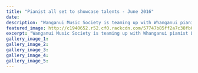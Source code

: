 ```yaml
---
title: "Pianist all set to showcase talents - June 2016"
date: 
description: "Wanganui Music Society is teaming up with Whanganui pianist Liam Wooding for a recital next month, Wanganui Chronicle article on 28/6/16..."
featured_image: http://c1940652.r52.cf0.rackcdn.com/57747b85ff2a7c38fb0003e5/Liam-Wooding-WU-Music-Society-28-June-Chronicle.jpg
excerpt: "Wanganui Music Society is teaming up with Whanganui pianist Liam Wooding for a recital next month."
gallery_image_1: 
gallery_image_2: 
gallery_image_3: 
gallery_image_4: 
gallery_image_5: 
---
```

